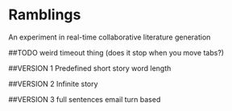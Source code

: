 # Ramblings
An experiment in real-time collaborative literature generation

##TODO
weird timeout thing (does it stop when you move tabs?)

##VERSION 1
Predefined short story word length

##VERSION 2
Infinite story

##VERSION 3
full sentences
email turn based